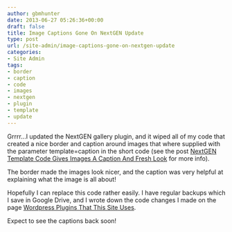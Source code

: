 ```yaml
---
author: gbmhunter
date: 2013-06-27 05:26:36+00:00
draft: false
title: Image Captions Gone On NextGEN Update
type: post
url: /site-admin/image-captions-gone-on-nextgen-update
categories:
- Site Admin
tags:
- border
- caption
- code
- images
- nextgen
- plugin
- template
- update
---
```


Grrrr...I updated the NextGEN gallery plugin, and it wiped all of my code that created a nice border and caption around images that where supplied with the parameter template=caption in the short code (see the post [NextGEN Template Code Gives Images A Caption And Fresh Look](http://blog.mbedded.ninja/site-admin/nextgen-template-code-gives-images-a-caption-and-fresh-look) for more info).

The border made the images look nicer, and the caption was very helpful at explaining what the image is all about!

Hopefully I can replace this code rather easily. I have regular backups which I save in Google Drive, and I wrote down the code changes I made on the page [Wordpress Plugins That This Site Uses](http://blog.mbedded.ninja/programming/website-design/wordpress/wordpress-plugins-that-this-site-uses).

Expect to see the captions back soon!
